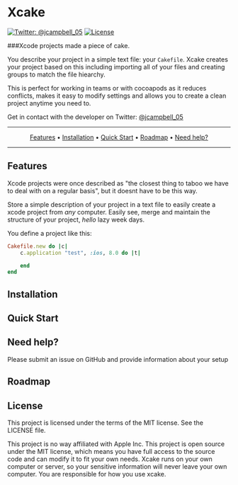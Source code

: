 # Xcake

[![Twitter: @jcampbell_05](https://img.shields.io/badge/contact-@jcampbell_05-blue.svg?style=flat)](https://twitter.com/jcampbell_05)
[![License](https://img.shields.io/badge/license-MIT-green.svg?style=flat)](https://github.com/fastlane/fastlane/blob/master/LICENSE)

###Xcode projects made a piece of cake.

You describe your project in a simple text file: your `Cakefile`. 
Xcake creates your project based on this including importing all of your files and creating groups
to match the file hiearchy.

This is perfect for working in teams or with cocoapods as it reduces conflicts,
makes it easy to modify settings and allows you to create a clean project anytime you need to.

Get in contact with the developer on Twitter: [@jcampbell_05](https://twitter.com/jcampbell_05)

-------
<p align="center">
    <a href="#features">Features</a> &bull;
    <a href="#installation">Installation</a> &bull;
    <a href="#quick-start">Quick Start</a> &bull;
    <a href="#roadmap">Roadmap</a> &bull;
    <a href="#need-help">Need help?</a>
</p>

-------

## Features

Xcode projects were once described as "the closest thing to taboo we have to deal with on a regular basis", but it doesnt have to be this way.

Store a simple description of your project in a text file to easily create a xcode project from _any_ computer. Easily see, merge and maintain the structure of your project, *hello* lazy week days.

You define a project like this:

```ruby
Cakefile.new do |c|
    c.application "test", :ios, 8.0 do |t|

    end
end
```

<!--To launch the `appstore` lane, just run:-->

<!--```sh-->
<!--fastlane appstore-->
<!--```-->

<!--              |  fastlane-->
<!----------------------------|-------------------------------------------------------------->
<!--:sparkles: | Connect all iOS build tools into one workflow (both `fastlane` tools and third party tools)-->
<!--:monorail: | Define different `deployment lanes` for App Store deployment, beta builds or testing-->
<!--:ship: | Deploy from any computer, including a CI-server-->
<!--:wrench: | Extend and customise the functionality -->
<!--:thought_balloon: | Never remember any difficult commands, just `fastlane`-->
<!--:tophat: | Easy setup assistant to get started in a few minutes-->
<!--:email: | Automatically pass on information from one build step to another (e.g. path to the `ipa` file)-->
<!--:page_with_curl: | Store **everything** in git. Never again lookup the build commands in the `Jenkins` configs-->
<!--:rocket: | Saves you **hours** for every app update you release-->
<!--:pencil2: | Very flexible configuration using a fully customisable `Fastfile`-->
<!--:mountain_cableway: | Implement a fully working Continuous Delivery process-->
<!--:ghost: | [Jenkins Integration](https://github.com/fastlane/fastlane/blob/master/docs/Jenkins.md): Show the output directly in the Jenkins test results-->
<!--:book: | Automatically generate a markdown documentation of your lane config-->
<!--:hatching_chick: | Over 90 built-in integrations available-->
<!--:computer: | Support for both iOS and Mac OS apps-->
<!--:octocat: | Full git and mercurial support-->


<!--###### Take a look at the [fastlane website](https://fastlane.tools) for more information about why and when to use `fastlane`.-->

<!--##### Like this tool? [Be the first to know about updates and new fastlane tools](https://tinyletter.com/krausefx).-->

## Installation

<!--I recommend following the [fastlane guide](https://github.com/fastlane/fastlane/blob/master/docs/Guide.md) to get started.-->

<!--    sudo gem install fastlane --verbose-->

<!--Make sure, you have the latest version of the Xcode command line tools installed:-->

<!--    xcode-select --install-->

<!--If you experience slow launch times of fastlane, try running-->

<!--    gem cleanup-->

<!--to clean up outdated gems.-->

<!--System Requirements: `fastlane` requires Mac OS X or Linux with Ruby 2.0.0 or above.-->


<!--If you want to take a look at a project, already using `fastlane`, check out the [fastlane-examples](https://github.com/fastlane/examples) with `fastlane` setups by Wikipedia, Product Hunt, MindNode and more.-->

## Quick Start

<!--The setup assistant will create all the necessary files for you, using the existing app metadata from iTunes Connect.-->

<!--- ```cd [your_project_folder]```-->
<!--- ```fastlane init```-->
<!--- Follow the setup assistant, which will set up ```fastlane``` for you-->
<!--- Further customise the ```Fastfile``` with [actions](https://github.com/fastlane/fastlane/blob/master/docs/Actions.md).-->

<!--For more details, please follow the [fastlane guide](https://github.com/fastlane/fastlane/blob/master/docs/Guide.md) or [documentation](https://github.com/fastlane/fastlane/tree/master/docs).-->

<!--There are also 2 Japanese fastlane guides available: [qiita](http://qiita.com/gin0606/items/162d756dfda7b84e97d4) and [mercari](http://tech.mercari.com/entry/2015/07/13/143000)-->

<!--## Available commands-->

<!--Usually you'll use fastlane by triggering individual lanes:-->

<!--    fastlane [lane_name]-->

<!--#### Other commands-->

<!--- `fastlane actions`: List all available `fastlane` actions-->
<!--- `fastlane action [action_name]`: Shows a more detailed description of an action-->
<!--- `fastlane lanes`: Lists all available lanes with description-->
<!--- `fastlane list`: Lists all available lanes without description-->
<!--- `fastlane docs`: Generates a markdown based documentation of all your lanes-->
<!--- `fastlane new_action`: Create a new action (integration) for fastlane  -->

## Need help?
Please submit an issue on GitHub and provide information about your setup

## Roadmap 

## License
This project is licensed under the terms of the MIT license. See the LICENSE file.

This project is no way affiliated with Apple Inc. This project is open source under the MIT license, which means you have full access to the source code and can modify it to fit your own needs. Xcake runs on your own computer or server, so your sensitive information will never leave your own computer. You are responsible for how you use xcake.
